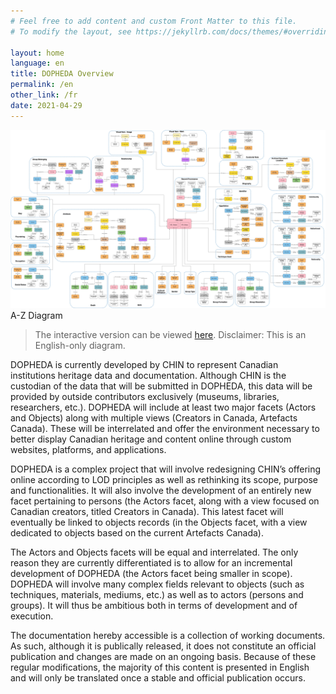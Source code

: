 ```yaml
---
# Feel free to add content and custom Front Matter to this file.
# To modify the layout, see https://jekyllrb.com/docs/themes/#overriding-theme-defaults

layout: home
language: en
title: DOPHEDA Overview
permalink: /en
other_link: /fr
date: 2021-04-29
---
```


![A-Z Diagram](../images/000_Patterns_2.1_p.jpg)
A-Z Diagram
> The interactive version can be viewed [here](/collections-model/en/target-model/current/introduction#a-z-diagram). <span class="disclaimer">Disclaimer: This is an English-only diagram.</span>

DOPHEDA is currently developed by CHIN to represent Canadian institutions heritage data and documentation. Although CHIN is the custodian of the data that will be submitted in DOPHEDA, this data will be provided by outside contributors exclusively (museums, libraries, researchers, etc.). DOPHEDA will include at least two major facets (Actors and Objects) along with multiple views (Creators in Canada, Artefacts Canada). These will be interrelated and offer the environment necessary to better display Canadian heritage and content online through custom websites, platforms, and applications.

DOPHEDA is a complex project that will involve redesigning CHIN’s offering online according to LOD principles as well as rethinking its scope, purpose and functionalities. It will also involve the development of an entirely new facet pertaining to persons (the Actors facet, along with a view focused on Canadian creators, titled Creators in Canada). This latest facet will eventually be linked to objects records (in the Objects facet, with a view dedicated to objects based on the current Artefacts Canada). 

The Actors and Objects facets will be equal and interrelated. The only reason they are currently differentiated is to allow for an incremental development of DOPHEDA (the Actors facet being smaller in scope). DOPHEDA will involve many complex fields relevant to objects (such as techniques, materials, mediums, etc.) as well as to actors (persons and  groups). It will thus be ambitious both in terms of development and of execution.

The documentation hereby accessible is a collection of working documents. As such, although it is publically released, it does not constitute an official publication and changes are made on an ongoing basis. Because of these regular modifications, the majority of this content is presented in English and will only be translated once a stable and official publication occurs.
